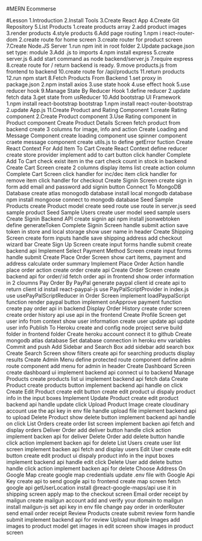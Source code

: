 #MERN Ecommerse

#Lesson
1.Introduction
2.Install Tools
3.Create React App
4.Create Git Repository
5.List Products
    1.create products array
    2.add product images
    3.render products
    4.style products
6.Add page routing
    1.npm i react-router-dom
    2.create route for home screen
    3.create router for product screen
7.Create Node.JS Server
    1.run npm init in root folder
    2.Update package.json set type: module
    3.Add .js to imports
    4.npm install express
    5.create server.js
    6.add start command as node backend/server.js
    7.require express
    8.create route for / return backend is ready.
    9.move products.js from frontend to backend
    10.create route for /api/products
    11.return products
    12.run npm start
8.Fetch Products From Backend
    1.set proxy in package.json
    2.npm install axios
    3.use state hook
    4.use effect hook
    5.use reducer hook
9.Manage State By Reducer Hook
    1.define reducer
    2.update fetch data
    3.get state from usReducer
10.Add bootstrap UI Framework
    1.npm install react-bootstrap bootstrap
    1.npm install react-router-bootstrap
    2.update App.js
11.Create Product and Rating Component
    1.create Rating component
    2.Create Product component
    3.Use Rating component in Product component
Create Product Details Screen
fetch product from backend
create 3 columns for image, info and action
Create Loading and Message Component
create loading component
use spinner component
craete message component
create utils.js to define getError fuction
Create React Context For Add Item To Cart
Create React Context
define reducer
create store provider
implement add to cart button click handler
Complete Add To Cart
check exist item in the cart
check count in stock in backend
Create Cart Screen
create 2 columns
display items list
create action column
Complete Cart Screen
click handler for inc/dec item
click handler for remove item
click handler for checkout
Create Signin Screen
create sign in form
add email and password
add signin button
Connect To MongoDB Database
create atlas monogodb database
install local mongodb database
npm install mongoose
connect to mongodb database
Seed Sample Products
create Product model
create seed route
use route in server.js
seed sample product
Seed Sample Users
create user model
seed sample users
Create Signin Backend API
create signin api
npm install jsonwebtoken
define generateToken
Complete Signin Screen
handle submit action
save token in store and local storage
show user name in header
Create Shipping Screen
create form inputs
handle save shipping address
add checkout wizard bar
Create Sign Up Screen
create input forms
handle submit
create backend api
Implement Select Payment Method Screen
create input forms
handle submit
Create Place Order Screen
show cart items, payment and address
calculate order summary
Implement Place Order Action
handle place order action
create order create api
Create Order Screen
create backend api for order/:id
fetch order api in frontend
show order information in 2 cloumns
Pay Order By PayPal
generate paypal client id
create api to return client id
install react-paypal-js
use PayPalScriptProvider in index.js
use usePayPalScriptReducer in Order Screen
implement loadPaypalScript function
render paypal button
implement onApprove payment function
create pay order api in backend
Display Order History
create order screen
create order history api
use api in the frontend
Create Profile Screen
get user info from context
show user information
create user update api
update user info
Publish To Heroku
create and config node project
serve build folder in frontend folder
Create heroku account
connect it to github
Create mongodb atlas database
Set database connection in heroku env variables
Commit and push
Add Sidebar and Search Box
add sidebar
add search box
Create Search Screen
show filters
create api for searching products
display results
Create Admin Menu
define protected route component
define admin route component
add menu for admin in header
Create Dashboard Screen
create dashboard ui
implement backend api
connect ui to backend
Manage Products
create products list ui
implement backend api
fetch data
Create Product
create products button
implement backend api
handle on click
Create Edit Product
create edit button
create edit product ui
dispaly product info in the input boxes
Implement Update Product
create edit product backend api
handle update click
Upload Product Image
create cloudinary account
use the api key in env file
handle upload file
implement backend api to upload
Delete Product
show delete button
implement backend api
handle on click
List Orders
create order list screen
implement backen api
fetch and display orders
Deliver Order
add deliver button
handle click action
implement backen api for deliver
Delete Order
add delete button
handle click action
implement backen api for delete
List Users
create user list screen
implement backen api
fetch and display users
Edit User
create edit button
create edit product ui
dispaly product info in the input boxes
implement backend api
handle edit click
Delete User
add delete button
handle click action
implement backen api for delete
Choose Address On Google Map
create google map credentials
update .env file with Google Api Key
create api to send google api to frontend
create map screen
fetch google api
getUserLocation
install @react-google-maps/api
use it in shipping screen
apply map to the checkout screen
Email order receipt by mailgun
create mailgun account
add and verify your domain to mailgun
install mailgun-js
set api key in env file
change pay order in orderRouter
send email order receipt
Review Products
create submit review form
handle submit
implement backend api for review
Upload multiple Images
add images to product model
get images in edit screen
show images in product screen